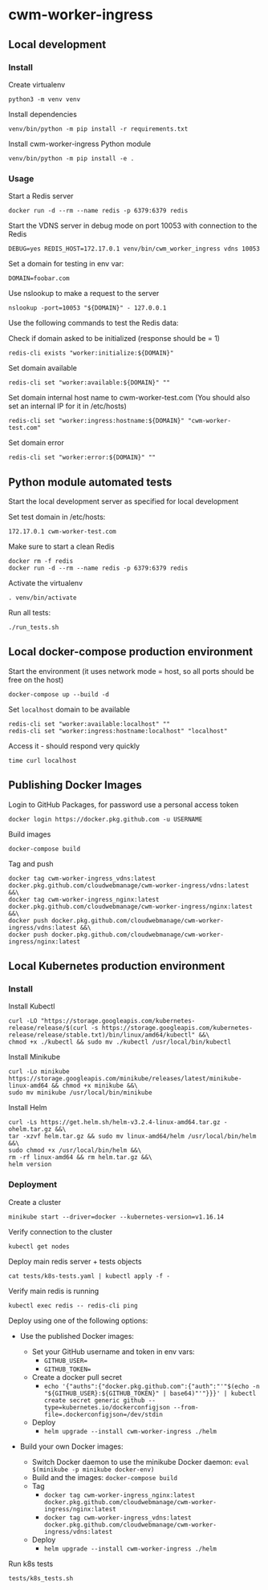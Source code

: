 # cwm-worker-ingress

## Local development

### Install

Create virtualenv

```
python3 -m venv venv
```

Install dependencies

```
venv/bin/python -m pip install -r requirements.txt
```

Install cwm-worker-ingress Python module

```
venv/bin/python -m pip install -e .
```

### Usage

Start a Redis server

```
docker run -d --rm --name redis -p 6379:6379 redis
```

Start the VDNS server in debug mode on port 10053 with connection to the Redis

```
DEBUG=yes REDIS_HOST=172.17.0.1 venv/bin/cwm_worker_ingress vdns 10053
```

Set a domain for testing in env var:

```
DOMAIN=foobar.com
```

Use nslookup to make a request to the server

```
nslookup -port=10053 "${DOMAIN}" - 127.0.0.1
```

Use the following commands to test the Redis data:

Check if domain asked to be initialized (response should be = 1)

```
redis-cli exists "worker:initialize:${DOMAIN}"
```

Set domain available

```
redis-cli set "worker:available:${DOMAIN}" ""
```

Set domain internal host name to cwm-worker-test.com (You should also set an internal IP for it in /etc/hosts)

```
redis-cli set "worker:ingress:hostname:${DOMAIN}" "cwm-worker-test.com"
```

Set domain error

```
redis-cli set "worker:error:${DOMAIN}" ""
```

## Python module automated tests

Start the local development server as specified for local development

Set test domain in /etc/hosts:

```
172.17.0.1 cwm-worker-test.com
```

Make sure to start a clean Redis

```
docker rm -f redis
docker run -d --rm --name redis -p 6379:6379 redis
```

Activate the virtualenv

```
. venv/bin/activate
```

Run all tests:

```
./run_tests.sh
```

## Local docker-compose production environment

Start the environment (it uses network mode = host, so all ports should be free on the host)

```
docker-compose up --build -d
```

Set `localhost` domain to be available

```
redis-cli set "worker:available:localhost" ""
redis-cli set "worker:ingress:hostname:localhost" "localhost"
```

Access it - should respond very quickly

```
time curl localhost
```

## Publishing Docker Images

Login to GitHub Packages, for password use a personal access token

```
docker login https://docker.pkg.github.com -u USERNAME
```

Build images

```
docker-compose build
```

Tag and push

```
docker tag cwm-worker-ingress_vdns:latest docker.pkg.github.com/cloudwebmanage/cwm-worker-ingress/vdns:latest &&\
docker tag cwm-worker-ingress_nginx:latest docker.pkg.github.com/cloudwebmanage/cwm-worker-ingress/nginx:latest &&\
docker push docker.pkg.github.com/cloudwebmanage/cwm-worker-ingress/vdns:latest &&\
docker push docker.pkg.github.com/cloudwebmanage/cwm-worker-ingress/nginx:latest
```

## Local Kubernetes production environment

### Install

Install Kubectl

```
curl -LO "https://storage.googleapis.com/kubernetes-release/release/$(curl -s https://storage.googleapis.com/kubernetes-release/release/stable.txt)/bin/linux/amd64/kubectl" &&\
chmod +x ./kubectl && sudo mv ./kubectl /usr/local/bin/kubectl
```

Install Minikube

```
curl -Lo minikube https://storage.googleapis.com/minikube/releases/latest/minikube-linux-amd64 && chmod +x minikube &&\
sudo mv minikube /usr/local/bin/minikube
```

Install Helm

```
curl -Ls https://get.helm.sh/helm-v3.2.4-linux-amd64.tar.gz -ohelm.tar.gz &&\
tar -xzvf helm.tar.gz && sudo mv linux-amd64/helm /usr/local/bin/helm &&\
sudo chmod +x /usr/local/bin/helm &&\
rm -rf linux-amd64 && rm helm.tar.gz &&\
helm version
```

### Deployment

Create a cluster

```
minikube start --driver=docker --kubernetes-version=v1.16.14
```

Verify connection to the cluster

```
kubectl get nodes
```

Deploy main redis server + tests objects

```
cat tests/k8s-tests.yaml | kubectl apply -f -
```

Verify main redis is running

```
kubectl exec redis -- redis-cli ping
```

Deploy using one of the following options:

* Use the published Docker images:
  * Set your GitHub username and token in env vars:
    * `GITHUB_USER=`
    * `GITHUB_TOKEN=`
  * Create a docker pull secret
    * `echo '{"auths":{"docker.pkg.github.com":{"auth":"'"$(echo -n "${GITHUB_USER}:${GITHUB_TOKEN}" | base64)"'"}}}' | kubectl create secret generic github --type=kubernetes.io/dockerconfigjson --from-file=.dockerconfigjson=/dev/stdin`
  * Deploy
    * `helm upgrade --install cwm-worker-ingress ./helm`

* Build your own Docker images:
  * Switch Docker daemon to use the minikube Docker daemon: `eval $(minikube -p minikube docker-env)`
  * Build and the images: `docker-compose build`
  * Tag
    * `docker tag cwm-worker-ingress_nginx:latest docker.pkg.github.com/cloudwebmanage/cwm-worker-ingress/nginx:latest`
    * `docker tag cwm-worker-ingress_vdns:latest docker.pkg.github.com/cloudwebmanage/cwm-worker-ingress/vdns:latest`
  * Deploy
    * `helm upgrade --install cwm-worker-ingress ./helm`

Run k8s tests

```
tests/k8s_tests.sh
```
